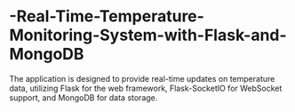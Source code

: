 # -Real-Time-Temperature-Monitoring-System-with-Flask-and-MongoDB
The application is designed to provide real-time updates on temperature data, utilizing Flask for the web framework, Flask-SocketIO for WebSocket support, and MongoDB for data storage.
